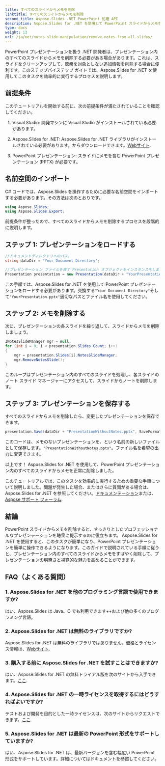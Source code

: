 ```yaml
---
title: すべてのスライドからメモを削除
linktitle: すべてのスライドからメモを削除
second_title: Aspose.Slides .NET PowerPoint 処理 API
description: Aspose.Slides for .NET を使用して PowerPoint スライドからメモを削除する方法を学びます。プレゼンテーションをよりクリーンでプロフェッショナルなものにしましょう。
type: docs
weight: 13
url: /ja/net/notes-slide-manipulation/remove-notes-from-all-slides/
---
```


PowerPoint プレゼンテーションを扱う .NET 開発者は、プレゼンテーション内のすべてのスライドからメモを削除する必要がある場合があります。これは、スライドをクリーンアップして、聴衆を対象としない追加情報を削除する場合に便利です。このステップバイステップ ガイドでは、Aspose.Slides for .NET を使用してこのタスクを効率的に実行するプロセスを説明します。

## 前提条件

このチュートリアルを開始する前に、次の前提条件が満たされていることを確認してください。

1. Visual Studio: 開発マシンに Visual Studio がインストールされている必要があります。

2.  Aspose.Slides for .NET: Aspose.Slides for .NET ライブラリがインストールされている必要があります。からダウンロードできます。[Webサイト](https://releases.aspose.com/slides/net/).

3. PowerPoint プレゼンテーション: スライドにメモを含む PowerPoint プレゼンテーション (PPTX) が必要です。

## 名前空間のインポート

C# コードでは、Aspose.Slides を操作するために必要な名前空間をインポートする必要があります。その方法は次のとおりです。

```csharp
using Aspose.Slides;
using Aspose.Slides.Export;
```

前提条件が整ったので、すべてのスライドからメモを削除するプロセスを段階的に説明します。

## ステップ 1: プレゼンテーションをロードする

```csharp
//ドキュメントディレクトリへのパス。
string dataDir = "Your Document Directory";

//プレゼンテーション ファイルを表す Presentation オブジェクトをインスタンス化します。
Presentation presentation = new Presentation(dataDir + "YourPresentation.pptx");
```

この手順では、Aspose.Slides for .NET を使用して PowerPoint プレゼンテーションをロードする必要があります。交換する`"Your Document Directory"`そして`"YourPresentation.pptx"`適切なパスとファイル名を使用してください。

## ステップ 2: メモを削除する

次に、プレゼンテーションの各スライドを繰り返して、スライドからメモを削除しましょう。

```csharp
INotesSlideManager mgr = null;
for (int i = 0; i < presentation.Slides.Count; i++)
{
    mgr = presentation.Slides[i].NotesSlideManager;
    mgr.RemoveNotesSlide();
}
```

このループはプレゼンテーション内のすべてのスライドを処理し、各スライドのノート スライド マネージャーにアクセスして、スライドからノートを削除します。

## ステップ 3: プレゼンテーションを保存する

すべてのスライドからメモを削除したら、変更したプレゼンテーションを保存できます。

```csharp
presentation.Save(dataDir + "PresentationWithoutNotes.pptx", SaveFormat.Pptx);
```

このコードは、メモのないプレゼンテーションを、という名前の新しいファイルとして保存します。`"PresentationWithoutNotes.pptx"`。ファイル名を希望の出力に変更できます。

以上です！ Aspose.Slides for .NET を使用して、PowerPoint プレゼンテーション内のすべてのスライドからメモを正常に削除しました。

このチュートリアルでは、このタスクを効率的に実行するための重要な手順について説明しました。問題が発生した場合、またはさらに質問がある場合は、Aspose.Slides for .NET を参照してください。[ドキュメンテーション](https://reference.aspose.com/slides/net/)または、[Aspose サポート フォーラム](https://forum.aspose.com/).

## 結論

PowerPoint スライドからメモを削除すると、すっきりとしたプロフェッショナルなプレゼンテーションを聴衆に提示するのに役立ちます。 Aspose.Slides for .NET を使用すると、このタスクが簡単になり、PowerPoint プレゼンテーションを簡単に操作できるようになります。このガイドで説明されている手順に従うと、プレゼンテーション内のすべてのスライドからメモをすばやく削除して、プレゼンテーションの明瞭さと視覚的な魅力を高めることができます。

## FAQ（よくある質問）

### 1. Aspose.Slides for .NET を他のプログラミング言語で使用できますか?

はい、Aspose.Slides は Java、C でも利用できます++および他の多くのプログラミング言語。

### 2. Aspose.Slides for .NET は無料のライブラリですか?

 Aspose.Slides for .NET は無料のライブラリではありません。価格とライセンス情報は、[Webサイト](https://purchase.aspose.com/buy).

### 3. 購入する前に Aspose.Slides for .NET を試すことはできますか?

はい、Aspose.Slides for .NET の無料トライアル版を次のサイトから入手できます。[ここ](https://releases.aspose.com/).

### 4. Aspose.Slides for .NET の一時ライセンスを取得するにはどうすればよいですか?

テストおよび開発を目的とした一時ライセンスは、次のサイトからリクエストできます。[ここ](https://purchase.aspose.com/temporary-license/).

### 5. Aspose.Slides for .NET は最新の PowerPoint 形式をサポートしていますか?

はい、Aspose.Slides for .NET は、最新バージョンを含む幅広い PowerPoint 形式をサポートしています。詳細についてはドキュメントを参照してください。